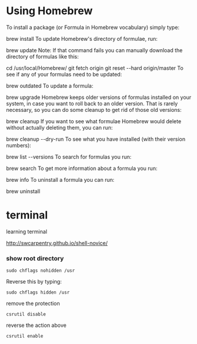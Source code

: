 # Using Homebrew

To install a package (or Formula in Homebrew vocabulary) simply type:

brew install <formula>
To update Homebrew's directory of formulae, run:

brew update
Note: If that command fails you can manually download the directory of formulas like this:

cd /usr/local/Homebrew/
git fetch origin
git reset --hard origin/master
To see if any of your formulas need to be updated:

brew outdated
To update a formula:

brew upgrade <formula>
Homebrew keeps older versions of formulas installed on your system, in case you want to roll back to an older version. That is rarely necessary, so you can do some cleanup to get rid of those old versions:

brew cleanup
If you want to see what formulae Homebrew would delete without actually deleting them, you can run:

brew cleanup --dry-run
To see what you have installed (with their version numbers):

brew list --versions
To search for formulas you run:

brew search <formula>
To get more information about a formula you run:

brew info <formula>
To uninstall a formula you can run:

brew uninstall <formula>

# terminal
learning terminal

http://swcarpentry.github.io/shell-novice/

### show root directory

```
sudo chflags nohidden /usr
```

Reverse this by typing:
```
sudo chflags hidden /usr
```
remove the protection
```
csrutil disable
```
reverse the action above
```
csrutil enable
```
